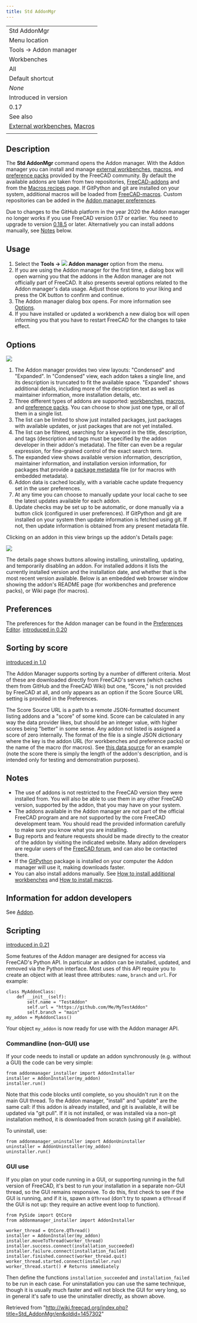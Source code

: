 ```yaml
---
title: Std AddonMgr
---
```


|                                                                                                  |
| ------------------------------------------------------------------------------------------------ |
| Std AddonMgr                                                                                     |
| Menu location                                                                                    |
| Tools → Addon manager                                                                            |
| Workbenches                                                                                      |
| All                                                                                              |
| Default shortcut                                                                                 |
| _None_                                                                                           |
| Introduced in version                                                                            |
| 0.17                                                                                             |
| See also                                                                                         |
| [External workbenches](/External_workbenches "External workbenches"), [Macros](/Macros "Macros") |
|                                                                                                  |

## Description

The **Std AddonMgr** command opens the Addon manager. With the Addon manager you can install and manage [external workbenches](/External_workbenches "External workbenches"), [macros](/Macros "Macros"), and [preference packs](/Preference_Packs "Preference Packs") provided by the FreeCAD community. By default the available addons are taken from two repositories, [FreeCAD-addons](https://github.com/FreeCAD/FreeCAD-addons/) and from the [Macros recipes](/Macros_recipes "Macros recipes") page. If GitPython and git are installed on your system, additional macros will be loaded from [FreeCAD-macros](https://github.com/FreeCAD/FreeCAD-macros/). Custom repositories can be added in the [Addon manager preferences](/Preferences_Editor#Addon_Manager "Preferences Editor").

Due to changes to the GitHub platform in the year 2020 the Addon manager no longer works if you use FreeCAD version 0.17 or earlier. You need to upgrade to version [0.18.5](https://github.com/FreeCAD/FreeCAD/releases/tag/0.18.5) or later. Alternatively you can install addons manually, see [Notes](#Notes) below.

## Usage

1. Select the **Tools → ![](/images/Std_AddonMgr.svg) Addon manager** option from the menu.
2. If you are using the Addon manager for the first time, a dialog box will open warning you that the addons in the Addon manager are not officially part of FreeCAD. It also presents several options related to the Addon manager's data usage. Adjust those options to your liking and press the OK button to confirm and continue.
3. The Addon manager dialog box opens. For more information see [Options](#Options).
4. If you have installed or updated a workbench a new dialog box will open informing you that you have to restart FreeCAD for the changes to take effect.

## Options

![](/images/AddonManager_Main.png)

1. The Addon manager provides two view layouts: "Condensed" and "Expanded". In "Condensed" view, each addon takes a single line, and its description is truncated to fit the available space. "Expanded" shows additional details, including more of the description text as well as maintainer information, more installation details, etc.
2. Three different types of addons are supported: [workbenches](/External_workbenches "External workbenches"), [macros](/Macros "Macros"), and [preference packs](/Preference_Packs "Preference Packs"). You can choose to show just one type, or all of them in a single list.
3. The list can be limited to show just installed packages, just packages with available updates, or just packages that are not yet installed.
4. The list can be filtered, searching for a keyword in the title, description, and tags (description and tags must be specified by the addon developer in their addon's metadata). The filter can even be a regular expression, for fine-grained control of the exact search term.
5. The expanded view shows available version information, description, maintainer information, and installation version information, for packages that provide a [package metadata](/Package_Metadata "Package Metadata") file (or for macros with embedded metadata).
6. Addon data is cached locally, with a variable cache update frequency set in the user preferences.
7. At any time you can choose to manually update your local cache to see the latest updates available for each addon.
8. Update checks may be set up to be automatic, or done manually via a button click (configured in user preferences). If GitPython and git are installed on your system then update information is fetched using git. If not, then update information is obtained from any present metadata file.

Clicking on an addon in this view brings up the addon's Details page:

![](/images/AddonManager_Details.png)

The details page shows buttons allowing installing, uninstalling, updating, and temporarily disabling an addon. For installed addons it lists the currently installed version and the installation date, and whether that is the most recent version available. Below is an embedded web browser window showing the addon's README page (for workbenches and preference packs), or Wiki page (for macros).

## Preferences

The preferences for the Addon manager can be found in the [Preferences Editor](/Preferences_Editor#Addon_Manager "Preferences Editor"). [introduced in 0.20](/Release_notes_0.20 "Release notes 0.20")

## Sorting by score

[introduced in 1.0](/Release_notes_1.0 "Release notes 1.0")

The Addon Manager supports sorting by a number of different criteria. Most of these are downloaded directly from FreeCAD's servers (which caches them from GitHub and the FreeCAD Wiki) but one, "Score," is not provided by FreeCAD at all, and only appears as an option if the Score Source URL setting is provided in the Preferences.

The Score Source URL is a path to a remote JSON-formatted document listing addons and a "score" of some kind. Score can be calculated in any way the data provider likes, but should be an integer value, with higher scores being "better" in some sense. Any addon not listed is assigned a score of zero internally. The format of the file is a single JSON dictionary where the key is the addon URL (for workbenches and preference packs) or the name of the macro (for macros). See [this data source](https://gist.githubusercontent.com/chennes/e8f60e80f16e6ffbd057dd47ca36ad2a/raw/7b118cca8e84444c3379919bbd744b99e6ef6711/addon_score_for_testing.json) for an example (note the score there is simply the length of the addon's description, and is intended only for testing and demonstration purposes).

## Notes

- The use of addons is not restricted to the FreeCAD version they were installed from. You will also be able to use them in any other FreeCAD version, supported by the addon, that you may have on your system.
- The addons available in the Addon manager are not part of the official FreeCAD program and are not supported by the core FreeCAD development team. You should read the provided information carefully to make sure you know what you are installing.
- Bug reports and feature requests should be made directly to the creator of the addon by visiting the indicated website. Many addon developers are regular users of the [FreeCAD forum](https://forum.freecadweb.org), and can also be contacted there.
- If the [GitPython](https://github.com/gitpython-developers/GitPython) package is installed on your computer the Addon manager will use it, making downloads faster.
- You can also install addons manually. See [How to install additional workbenches](/How_to_install_additional_workbenches "How to install additional workbenches") and [How to install macros](/How_to_install_macros "How to install macros").

## Information for addon developers

See [Addon](/Addon#Information_for_developers "Addon").

## Scripting

[introduced in 0.21](/Release_notes_0.21 "Release notes 0.21")

Some features of the Addon manager are designed for access via FreeCAD's Python API. In particular an addon can be installed, updated, and removed via the Python interface. Most uses of this API require you to create an object with at least three attributes: `name`, `branch` and `url`. For example:

```
class MyAddonClass:
    def __init__(self):
        self.name = "TestAddon"
        self.url = "https://github.com/Me/MyTestAddon"
        self.branch = "main"
my_addon = MyAddonClass()

```

Your object `my_addon` is now ready for use with the Addon manager API.

### Commandline (non-GUI) use

If your code needs to install or update an addon synchronously (e.g. without a GUI) the code can be very simple:

```
from addonmanager_installer import AddonInstaller
installer = AddonInstaller(my_addon)
installer.run()

```

Note that this code blocks until complete, so you shouldn't run it on the main GUI thread. To the Addon manager, "install" and "update" are the same call: if this addon is already installed, and git is available, it will be updated via "git pull". If it is not installed, or was installed via a non-git installation method, it is downloaded from scratch (using git if available).

To uninstall, use:

```
from addonmanager_uninstaller import AddonUninstaller
uninstaller = AddonUninstaller(my_addon)
uninstaller.run()

```

### GUI use

If you plan on your code running in a GUI, or supporting running in the full version of FreeCAD, it's best to run your installation in a separate non-GUI thread, so the GUI remains responsive. To do this, first check to see if the GUI is running, and if it is, spawn a `QThread` (don't try to spawn a `QThread` if the GUI is not up: they require an active event loop to function).

```
from PySide import QtCore
from addonmanager_installer import AddonInstaller

worker_thread = QtCore.QThread()
installer = AddonInstaller(my_addon)
installer.moveToThread(worker_thread)
installer.success.connect(installation_succeeded)
installer.failure.connect(installation_failed)
installer.finished.connect(worker_thread.quit)
worker_thread.started.connect(installer.run)
worker_thread.start() # Returns immediately

```

Then define the functions `installation_succeeded` and `installation_failed` to be run in each case. For uninstallation you can use the same technique, though it is usually much faster and will not block the GUI for very long, so in general it's safe to use the uninstaller directly, as shown above.

Retrieved from "<http://wiki.freecad.org/index.php?title=Std_AddonMgr/en&oldid=1457302>"
